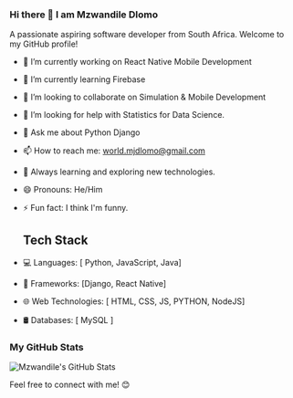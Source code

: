 ### Hi there 👋 I am Mzwandile Dlomo

A passionate aspiring software developer from South Africa. Welcome to my GitHub profile!

- 🔭 I’m currently working on React Native Mobile Development
- 🌱 I’m currently learning Firebase
- 👯 I’m looking to collaborate on Simulation & Mobile Development
- 🤔 I’m looking for help with Statistics for Data Science.
- 💬 Ask me about Python Django
- 📫 How to reach me: world.mjdlomo@gmail.com
- 🌱 Always learning and exploring new technologies.
- 😄 Pronouns: He/Him
- ⚡ Fun fact: I think I'm funny.

  ## Tech Stack

- 💻 Languages: [ Python, JavaScript, Java]
- 🚀 Frameworks: [Django, React Native]
- 🌐 Web Technologies: [ HTML, CSS, JS, PYTHON, NodeJS]
- 🛢 Databases: [ MySQL ]

### My GitHub Stats

![Mzwandile's GitHub Stats](https://github-readme-stats.vercel.app/api?username=mzwandile-dlomo&show_icons=true&count_private=true&hide=contribs,issues)


Feel free to connect with me! 😊

